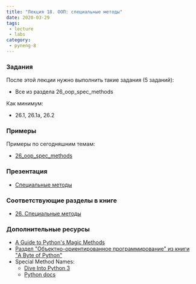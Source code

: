 ```yaml
---
title: "Лекция 18. ООП: специальные методы"
date: 2020-03-29
tags:
 - lecture
 - labs
category:
 - pyneng-8
---
```


### Задания

После этой лекции нужно выполнить такие задания (5 заданий):

* Все из раздела 26_oop_spec_methods

Как минимум:

* 26.1, 26.1a, 26.2


### Примеры

Примеры по сегодняшним темам:

* [26_oop_spec_methods](https://github.com/pyneng/pyneng-online-jan-apr-2020/tree/master/examples/26_oop_spec_methods)


### Презентация

* [Специальные методы](https://gitpitch.com/natenka/pyneng-slides/bonus-oop-special-methods#/)


### Соответствующие разделы в книге

* [26. Специальные методы](https://pyneng.readthedocs.io/ru/latest/book/26_oop_special_methods/index.html)


### Дополнительные ресурсы

* [A Guide to Python's Magic Methods](https://rszalski.github.io/magicmethods/)
* [Раздел "Объектно-ориентированное программирование" из книги "A Byte of Python"](https://wombat.org.ua/AByteOfPython/object_oriented_programming.html)
* Special Method Names:
  * [Dive Into Python 3](http://www.diveintopython3.net/special-method-names.html)
  * [Python docs](https://docs.python.org/3.6/reference/datamodel.html#specialnames)

